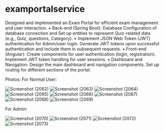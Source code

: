 # examportalservice
Designed and implemented an Exam Portal for efficient exam management and user interaction.
▪ Back-end (Spring Boot): Database Configuration of database connection and Set up entities to represent Quiz-related data (e.g., Quiz, questions, Category). 
▪ Implement JSON Web Token (JWT) authentication for Admin/user login. Generate JWT tokens upon successful authentication and include them in subsequent requests. 
▪ Front-end (Angular): Create components for user authentication (login, registration). Implement JWT token handling for user sessions. 
▪ Dashboard and Navigation: Design the main dashboard and navigation components. Set up routing for different sections of the portal.

Photos:
For Normal User:

![Screenshot (2062)](https://github.com/raufshaikh28/examportalservice/assets/94183471/b8772e8e-57d4-4442-a213-173ee9a293c2)
![Screenshot (2063)](https://github.com/raufshaikh28/examportalservice/assets/94183471/63c209cb-6751-4c15-8193-fc2fb46bd1b6)
![Screenshot (2064)](https://github.com/raufshaikh28/examportalservice/assets/94183471/5f1791fa-214e-4d4f-a10b-50d32cbadd7c)
![Screenshot (2065)](https://github.com/raufshaikh28/examportalservice/assets/94183471/697fa9b7-f74a-491e-be14-db1944b9df82)
![Screenshot (2066)](https://github.com/raufshaikh28/examportalservice/assets/94183471/66322a41-2267-48cd-a994-00ab73940710)
![Screenshot (2067)](https://github.com/raufshaikh28/examportalservice/assets/94183471/47f10afd-556d-487d-b4a6-9bfd3b3db063)
![Screenshot (2068)](https://github.com/raufshaikh28/examportalservice/assets/94183471/fed36d17-1240-4c09-a6df-b7b94d0a9060)
![Screenshot (2069)](https://github.com/raufshaikh28/examportalservice/assets/94183471/e8919e56-0dcb-409a-bb9f-a0d2ec89c5c4)

For Admin:

![Screenshot (2070)](https://github.com/raufshaikh28/examportalservice/assets/94183471/8375a271-0971-4997-96cd-ddb4da6a5a06)
![Screenshot (2071)](https://github.com/raufshaikh28/examportalservice/assets/94183471/62b69597-25c4-49bd-9c4e-c7f6f69cf09b)
![Screenshot (2072)](https://github.com/raufshaikh28/examportalservice/assets/94183471/a4d94f84-2143-47fb-ac94-fd3a08b9e97a)
![Screenshot (2073)](https://github.com/raufshaikh28/examportalservice/assets/94183471/2997c9bf-66f2-4780-a002-34fff285e530)
